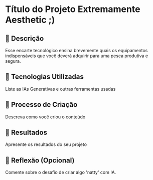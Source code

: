 # Título do Projeto Extremamente Aesthetic ;)

## 📒 Descrição
Esse encarte tecnológico ensina brevemente quais os equipamentos indispensáveis que você deverá adquirir para uma pesca produtiva e segura.
## 🤖 Tecnologias Utilizadas
Liste as IAs Generativas e outras ferramentas usadas

## 🧐 Processo de Criação
Descreva como você criou o conteúdo

## 🚀 Resultados
Apresente os resultados do seu projeto

## 💭 Reflexão (Opcional)
Comente sobre o desafio de criar algo 'natty' com IA.

<!---
SERGIOBONASSOLI/SERGIOBONASSOLI is a ✨ special ✨ repository because its `README.md` (this file) appears on your GitHub profile.
You can click the Preview link to take a look at your changes.
--->
